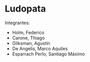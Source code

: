 # Ludopata
Integrantes:
- Holm, Federico
- Carone, Thiago
- Gliksman, Agustín
- De Angelis, Marco Aquiles
- Esparrach Perlo, Santiago Máximo
